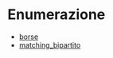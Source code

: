 # Enumerazione

- [borse](../../problems/borse)
- [matching_bipartito](../../problems/matching_bipartito)
